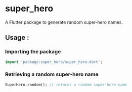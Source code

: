 # super_hero

A Flutter package to generate random super-hero names.


## Usage :

### Importing the package
```dart
import 'package:super_hero/super_hero.dart';
```

### Retrieving a random super-hero name
```dart
SuperHero.random(); // returns a random super-hero name
```